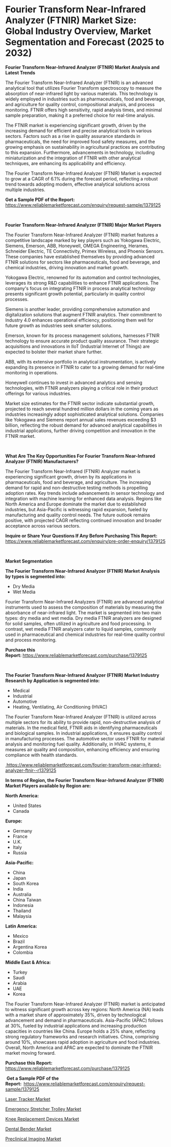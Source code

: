 <p><h1>Fourier Transform Near-Infrared Analyzer (FTNIR) Market Size: Global Industry Overview, Market Segmentation and Forecast (2025 to 2032)</h1></p><p><strong>Fourier Transform Near-Infrared Analyzer (FTNIR) Market Analysis and Latest Trends</strong></p>
<p><p>The Fourier Transform Near-Infrared Analyzer (FTNIR) is an advanced analytical tool that utilizes Fourier Transform spectroscopy to measure the absorption of near-infrared light by various materials. This technology is widely employed in industries such as pharmaceuticals, food and beverage, and agriculture for quality control, compositional analysis, and process monitoring. FTNIR offers high sensitivity, rapid analysis times, and minimal sample preparation, making it a preferred choice for real-time analysis.</p><p>The FTNIR market is experiencing significant growth, driven by the increasing demand for efficient and precise analytical tools in various sectors. Factors such as a rise in quality assurance standards in pharmaceuticals, the need for improved food safety measures, and the growing emphasis on sustainability in agricultural practices are contributing to this expansion. Furthermore, advancements in technology, including miniaturization and the integration of FTNIR with other analytical techniques, are enhancing its applicability and efficiency.</p><p>The Fourier Transform Near-Infrared Analyzer (FTNIR) Market is expected to grow at a CAGR of 6.1% during the forecast period, reflecting a robust trend towards adopting modern, effective analytical solutions across multiple industries.</p></p>
<p><strong>Get a Sample PDF of the Report:&nbsp;</strong> <a href="https://www.reliablemarketforecast.com/enquiry/request-sample/1379125?utm_campaign=3572&utm_medium=2&utm_source=Github&utm_content=ia&utm_term=11042025&utm_id=fourier-transform-near-infrared-analyzer-ftnir">https://www.reliablemarketforecast.com/enquiry/request-sample/1379125</a></p>
<p>&nbsp;</p>
<p><strong>Fourier Transform Near-Infrared Analyzer (FTNIR) Major Market Players</strong></p>
<p><p>The Fourier Transform Near-Infrared Analyzer (FTNIR) market features a competitive landscape marked by key players such as Yokogawa Electric, Siemens, Emerson, ABB, Honeywell, OMEGA Engineering, Herames, Schneider Electric, TE Connectivity, Primex Wireless, and Phoenix Sensors. These companies have established themselves by providing advanced FTNIR solutions for sectors like pharmaceuticals, food and beverage, and chemical industries, driving innovation and market growth.</p><p>Yokogawa Electric, renowned for its automation and control technologies, leverages its strong R&D capabilities to enhance FTNIR applications. The company's focus on integrating FTNIR in process analytical technology presents significant growth potential, particularly in quality control processes.</p><p>Siemens is another leader, providing comprehensive automation and digitalization solutions that augment FTNIR analytics. Their commitment to Industry 4.0 enhances operational efficiency, positioning them well for future growth as industries seek smarter solutions.</p><p>Emerson, known for its process management solutions, harnesses FTNIR technology to ensure accurate product quality assurance. Their strategic acquisitions and innovations in IIoT (Industrial Internet of Things) are expected to bolster their market share further.</p><p>ABB, with its extensive portfolio in analytical instrumentation, is actively expanding its presence in FTNIR to cater to a growing demand for real-time monitoring in operations.</p><p>Honeywell continues to invest in advanced analytics and sensing technologies, with FTNIR analyzers playing a critical role in their product offerings for various industries.</p><p>Market size estimates for the FTNIR sector indicate substantial growth, projected to reach several hundred million dollars in the coming years as industries increasingly adopt sophisticated analytical solutions. Companies like Yokogawa and Siemens report annual sales revenues exceeding $3 billion, reflecting the robust demand for advanced analytical capabilities in industrial applications, further driving competition and innovation in the FTNIR market.</p></p>
<p>&nbsp;</p>
<p><strong>What Are The Key Opportunities For Fourier Transform Near-Infrared Analyzer (FTNIR) Manufacturers?</strong></p>
<p><p>The Fourier Transform Near-Infrared (FTNIR) Analyzer market is experiencing significant growth, driven by its applications in pharmaceuticals, food and beverage, and agriculture. The increasing demand for rapid and non-destructive testing methods is propelling adoption rates. Key trends include advancements in sensor technology and integration with machine learning for enhanced data analysis. Regions like North America and Europe dominate the market due to established industries, but Asia-Pacific is witnessing rapid expansion, fueled by manufacturing and quality control needs. The future outlook remains positive, with projected CAGR reflecting continued innovation and broader acceptance across various sectors.</p></p>
<p><strong>Inquire or Share Your Questions If Any Before Purchasing This Report:</strong> <a href="https://www.reliablemarketforecast.com/enquiry/pre-order-enquiry/1379125?utm_campaign=3572&utm_medium=2&utm_source=Github&utm_content=ia&utm_term=11042025&utm_id=fourier-transform-near-infrared-analyzer-ftnir">https://www.reliablemarketforecast.com/enquiry/pre-order-enquiry/1379125</a></p>
<p>&nbsp;</p>
<p><strong>Market Segmentation</strong></p>
<p><strong>The Fourier Transform Near-Infrared Analyzer (FTNIR) Market Analysis by types is segmented into:</strong></p>
<p><ul><li>Dry Media</li><li>Wet Media</li></ul></p>
<p><p>Fourier Transform Near-Infrared Analyzers (FTNIR) are advanced analytical instruments used to assess the composition of materials by measuring the absorbance of near-infrared light. The market is segmented into two main types: dry media and wet media. Dry media FTNIR analyzers are designed for solid samples, often utilized in agriculture and food processing. In contrast, wet media FTNIR analyzers cater to liquid samples, commonly used in pharmaceutical and chemical industries for real-time quality control and process monitoring.</p></p>
<p><strong>Purchase this Report:&nbsp;</strong><a href="https://www.reliablemarketforecast.com/purchase/1379125?utm_campaign=3572&utm_medium=2&utm_source=Github&utm_content=ia&utm_term=11042025&utm_id=fourier-transform-near-infrared-analyzer-ftnir">https://www.reliablemarketforecast.com/purchase/1379125</a></p>
<p>&nbsp;</p>
<p><strong>The Fourier Transform Near-Infrared Analyzer (FTNIR) Market Industry Research by Application is segmented into:</strong></p>
<p><ul><li>Medical</li><li>Industrial</li><li>Automotive</li><li>Heating, Ventilating, Air Conditioning (HVAC)</li></ul></p>
<p><p>The Fourier Transform Near-Infrared Analyzer (FTNIR) is utilized across multiple sectors for its ability to provide rapid, non-destructive analysis of materials. In the medical field, FTNIR aids in identifying pharmaceuticals and biological samples. In industrial applications, it ensures quality control in manufacturing processes. The automotive sector uses FTNIR for material analysis and monitoring fuel quality. Additionally, in HVAC systems, it measures air quality and composition, enhancing efficiency and ensuring compliance with health standards.</p></p>
<p><a href="https://www.reliablemarketforecast.com/fourier-transform-near-infrared-analyzer-ftnir--r1379125?utm_campaign=3572&utm_medium=2&utm_source=Github&utm_content=ia&utm_term=11042025&utm_id=fourier-transform-near-infrared-analyzer-ftnir">&nbsp;https://www.reliablemarketforecast.com/fourier-transform-near-infrared-analyzer-ftnir--r1379125</a></p>
<p><strong>In terms of Region, the Fourier Transform Near-Infrared Analyzer (FTNIR) Market Players available by Region are:</strong></p>
<p>
    <p> <strong> North America: </strong>
        <ul>
            <li>United States</li>
            <li>Canada</li>
        </ul>
        </p> 
    <p> <strong> Europe: </strong>
        <ul>
            <li>Germany</li>
            <li>France</li>
            <li>U.K.</li>
            <li>Italy</li>
            <li>Russia</li>
        </ul>
        </p> 
    <p> <strong> Asia-Pacific: </strong>
        <ul>
            <li>China</li>
            <li>Japan</li>
            <li>South Korea</li>
            <li>India</li>
            <li>Australia</li>
            <li>China Taiwan</li>
            <li>Indonesia</li>
            <li>Thailand</li>
            <li>Malaysia</li>
        </ul>
        </p> 
    <p> <strong> Latin America: </strong>
        <ul>
            <li>Mexico</li>
            <li>Brazil</li>
            <li>Argentina Korea</li>
            <li>Colombia</li>
        </ul>
        </p> 
    <p> <strong> Middle East & Africa: </strong>
        <ul>
            <li>Turkey</li>
            <li>Saudi</li>
            <li>Arabia</li>
            <li>UAE</li>
            <li>Korea</li>
        </ul>
    </p>
    </p>
<p><p>The Fourier Transform Near-Infrared Analyzer (FTNIR) market is anticipated to witness significant growth across key regions: North America (NA) leads with a market share of approximately 35%, driven by technological advancement and demand in pharmaceuticals. Asia-Pacific (APAC) follows at 30%, fueled by industrial applications and increasing production capacities in countries like China. Europe holds a 25% share, reflecting strong regulatory frameworks and research initiatives. China, comprising around 10%, showcases rapid adoption in agriculture and food industries. Overall, North America and APAC are expected to dominate the FTNIR market moving forward.</p></p>
<p><strong>Purchase this Report: </strong><a href="https://www.reliablemarketforecast.com/purchase/1379125?utm_campaign=3572&utm_medium=2&utm_source=Github&utm_content=ia&utm_term=11042025&utm_id=fourier-transform-near-infrared-analyzer-ftnir">https://www.reliablemarketforecast.com/purchase/1379125</a></p>
<p>&nbsp;<strong>Get a Sample PDF of the Report:&nbsp;&nbsp;</strong><a href="https://www.reliablemarketforecast.com/enquiry/request-sample/1379125?utm_campaign=3572&utm_medium=2&utm_source=Github&utm_content=ia&utm_term=11042025&utm_id=fourier-transform-near-infrared-analyzer-ftnir">https://www.reliablemarketforecast.com/enquiry/request-sample/1379125</a></p>
<p><strong></strong></p>
<p><p><a href="https://github.com/yuukoleuda/Market-Research-Report-List-1/blob/main/laser-tracker-market.md?utm_campaign=3572&utm_medium=2&utm_source=Github&utm_content=ia&utm_term=11042025&utm_id=fourier-transform-near-infrared-analyzer-ftnir">Laser Tracker Market</a></p><p><a href="https://www.linkedin.com/pulse/emergency-stretcher-trolley-market-size-2025-2032-reports-d8qyf?utm_campaign=3572&utm_medium=2&utm_source=Github&utm_content=ia&utm_term=11042025&utm_id=fourier-transform-near-infrared-analyzer-ftnir">Emergency Stretcher Trolley Market</a></p><p><a href="https://www.linkedin.com/pulse/comprehensive-evaluation-knee-replacement-devices-market-size-osdwc?utm_campaign=3572&utm_medium=2&utm_source=Github&utm_content=ia&utm_term=11042025&utm_id=fourier-transform-near-infrared-analyzer-ftnir">Knee Replacement Devices Market</a></p><p><a href="https://www.linkedin.com/pulse/current-state-dental-bender-market-size-trends-projected-5asdf?utm_campaign=3572&utm_medium=2&utm_source=Github&utm_content=ia&utm_term=11042025&utm_id=fourier-transform-near-infrared-analyzer-ftnir">Dental Bender Market</a></p><p><a href="https://www.linkedin.com/pulse/preclinical-imaging-market-forecast-key-players-analysis-ju8lc?utm_campaign=3572&utm_medium=2&utm_source=Github&utm_content=ia&utm_term=11042025&utm_id=fourier-transform-near-infrared-analyzer-ftnir">Preclinical Imaging Market</a></p></p>
